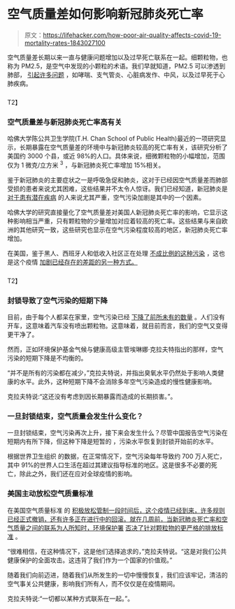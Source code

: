 # 空气质量差如何影响新冠肺炎死亡率

> 原文：<https://lifehacker.com/how-poor-air-quality-affects-covid-19-mortality-rates-1843027100>

空气质量差长期以来一直与健康问题增加以及过早死亡联系在一起。细颗粒物，也称为 PM2.5，是空气中发现的小颗粒的术语。我们早就知道，PM2.5 可以渗透到肺部， [引起许多问题](https://www.edf.org/health/health-impacts-air-pollution) ，如哮喘、支气管炎、心脏病发作、中风，以及过早死于心肺疾病。



### 

T2】

### 空气质量差与新冠肺炎死亡率高有关

哈佛大学陈公共卫生学院(T.H. Chan School of Public Health)最近的一项研究显示，长期暴露在空气质量差的环境中与新冠肺炎较高的死亡率有关，该研究分析了美国约 3000 个县，或近 98%的人口。具体来说，细微颗粒物的小幅增加，范围仅为 1 微克/立方米 <sup>3</sup> ，与新冠肺炎死亡率增加 15%相关。

鉴于新冠肺炎的主要症状之一是呼吸急促和肺炎，这对于已经因空气质量差而肺部受损的患者来说尤其困难，这些结果并不太令人惊讶。我们已经知道，新冠肺炎是 [对于患有潜在疾病](https://www.nbcnews.com/health/health-news/sickest-covid-19-patients-underlying-conditions-are-common-large-study-n1189906) 的人来说尤其严重，空气污染加剧是其中的一个因素。

哈佛大学的研究直接量化了空气质量差对美国人新冠肺炎死亡率的影响，它显示这种影响相当严重，只有颗粒物的少量增加对应着较高的死亡率。这些结果与来自欧洲的其他研究一致，这些研究也显示在空气污染程度较高的地区，新冠肺炎死亡率增加。

在美国，鉴于黑人、西班牙人和低收入社区正在处理 [不成比例的这种污染](https://undark.org/2020/04/16/air-pollution-covid-19/) ，这也是这个疫情 [加剧已经存在的差距的另一种方式。](https://www.vox.com/coronavirus-covid19/2020/4/18/21226225/coronavirus-black-cdc-infection)

### 

T2】

### 封锁导致了空气污染的短期下降

目前，由于每个人都呆在家里，空气污染已经 [下降了前所未有的数量](https://www.cnbc.com/2020/04/22/coronavirus-air-pollution-has-fallen-dramatically-for-these-cities.html) 。人们没有开车，这意味着汽车没有喷出颗粒物。这意味着，就目前而言，我们的空气又变得更干净了。

然而，正如环境保护基金气候与健康高级主管埃琳娜·克拉夫特指出的那样，空气污染的短期下降是不均衡的。

“并不是所有的污染都在减少，”克拉夫特说，并指出臭氧水平仍然处于影响人类健康的水平。此外，这种短期下降不会消除多年空气污染造成的慢性健康影响。

克拉夫特说:“这还没有考虑到因长期暴露而造成的长期损害。”。

### 一旦封锁结束，空气质量会发生什么变化？

一旦封锁结束，空气污染再次上升，接下来会发生什么？尽管中国报告空气污染在短期内有所下降，但这种下降是短暂的 ，污染水平恢复到封锁开始前的水平。

根据世界卫生组织 的数据，在正常情况下，空气污染每年导致约 700 万人死亡，其中 91%的世界人口生活在超过其建议指导标准的地区。这是很多不必要的死亡，除此之外，我们还在应对全球疫情的影响。

### 美国主动放松空气质量标准

在美国空气质量标准 的 [积极放松管制一段时间后，这个疫情已经到来，许多规则已经正式撤销，还有许多正在进行中的回滚。就在几周前，当新冠肺炎死亡率和空气质量之间的联系为人所知时，环境保护署](https://www.nytimes.com/interactive/2019/climate/trump-environment-rollbacks.html) [否决了针对颗粒物的更严格的排放标准](https://www.washingtonpost.com/health/2020/04/14/epa-pollution-coronavirus/) 。

“很难相信，在这种情况下，这是他们选择追求的，”克拉夫特说。“这是对我们公共健康保护的全面攻击。这违背了我们作为一个国家的价值观。”

随着我们向前迈进，随着我们从所发生的一切中慢慢恢复，我们应该牢记，清洁的空气事关公共健康，影响我们所有人，而不仅仅是在疫情期间。

克拉夫特说:“一切都以某种方式联系在一起。”。